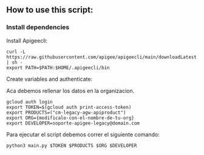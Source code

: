 ## How to use this script:

### Install dependencies

Install Apigeecli:
```shell
curl -L https://raw.githubusercontent.com/apigee/apigeecli/main/downloadLatest.sh | sh -
export PATH=$PATH:$HOME/.apigeecli/bin
```


Create variables and authenticate:

Aca debemos rellenar los datos en la organizacion.
```shell
gcloud auth login
export TOKEN=$(gcloud auth print-access-token)
export PRODUCTS=("cm-legacy-agw-apiproduct")
export ORG={modificalo-con-el-nombre-de-tu-org}
export DEVELOPER=soporte-apigee-legacy@domain.com
```

Para ejecutar el script debemos correr el siguiente comando:

```shell
python3 main.py $TOKEN $PRODUCTS $ORG $DEVELOPER
```



